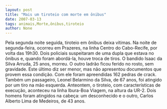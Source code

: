 ```yaml
---
layout: post
title: "Mais um tiroteio com morte em ônibus"
date: 2007-03-13
tags: animais,Morte,ônibus,tiroteio
author: None
---
```

Pela segunda noite seguida, tiroteio em ônibus deixa vítimas. Na noite de segunda-feira, ocorreu em Prazeres, na linha Centro do Cabo-Recife, por volta das 19h30.
Dois policiais suspeitaram de uma dupla que estava no ônibus e, quando foram abordá-la, houve troca de tiros. O bandido Isaac da Silva Arruda, 25 anos,&nbsp;morreu.
O outro ladrão ficou ferido no rosto, sem gravidade. Este último diz ser menor, mas não apresentou documentos que provem essa condição. Com ele foram apreendidas 162 pedras de crack.
Também um passageiro, Leonel Belarmino da Silva, de 67 anos,&nbsp;foi atingido por&nbsp;um tiro na mão esquerda.
Anteontem, o tiroteio, com características de execução, aconteceu na linha Ibura-Boa Viagem, na altura da UR-2. Dois homens foram atingidos na cabeça: um desconhecido e o outro,&nbsp;Carlos Alberto Lima de Medeiros, de 43 anos. 